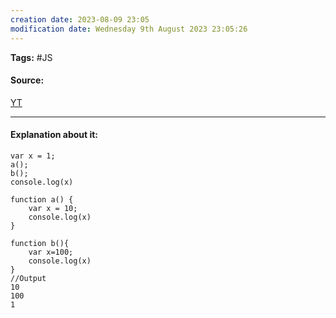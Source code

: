 ```yaml
---
creation date: 2023-08-09 23:05
modification date: Wednesday 9th August 2023 23:05:26
---
```


**Tags:** #JS

#### Source:
[YT](https://www.youtube.com/watch?v=gSDncyuGw0s&list=PLlasXeu85E9cQ32gLCvAvr9vNaUccPVNP&index=5)

--------------------------------------

#### Explanation about it:

```
var x = 1;
a();
b();
console.log(x)

function a() {
    var x = 10;
    console.log(x)
}

function b(){
    var x=100;
    console.log(x)
}
//Output
10
100
1
```


